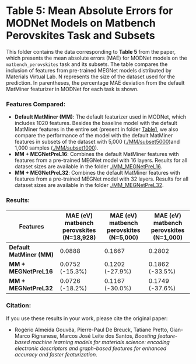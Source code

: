 # Table 5: Mean Absolute Errors for MODNet Models on Matbench Perovskites Task and Subsets

This folder contains the data corresponding to **Table 5** from the paper, which presents the mean absolute errors (MAE) for MODNet models on the `matbench_perovskites` task and its subsets. The table compares the inclusion of features from pre-trained MEGNet models distributed by Materials Virtual Lab. N represents the size of the dataset used for the prediction. In parentheses, the percentage MAE deviation from the default MatMiner featurizer in MODNet for each task is shown.

### Features Compared:
- **Default MatMiner (MM)**: The default featurizer used in MODNet, which includes 1020 features. Besides the baseline model with the default MatMiner features in the entire set (present in folder [Table1](../Table1_MAE_matbench_perovskites/MODNet_baseline), we also compare the performance of the model with the default MatMiner features in subsets of the dataset with 5,000 ([./MM/subset5000](./MM/subset5000))and 1,000 samples ([./MM/subset1000](./MM/subset1000)).
- **MM + MEGNetPreL16**: Combines the default MatMiner features with features from a pre-trained MEGNet model with 16 layers. Results for all dataset sizes are available in the folder [./MM_MEGNetPreL16](./MM_MEGNetPreL16).
- **MM + MEGNetPreL32**: Combines the default MatMiner features with features from a pre-trained MEGNet model with 32 layers. Results for all dataset sizes are available in the folder [./MM_MEGNetPreL32](./MM_MEGNetPreL32).

### Results:
| Features                              | MAE (eV) matbench perovskites (N=18,928) | MAE (eV) matbench perovskites (N=5,000) | MAE (eV) matbench perovskites (N=1,000) |
|---------------------------------------|------------------------------------------|------------------------------------------|------------------------------------------|
| **Default MatMiner (MM)**             | 0.0888                                   | 0.1667                                   | 0.2802                                   |
| **MM + MEGNetPreL16**                 | 0.0752 (-15.3%)                         | 0.1202 (-27.9%)                         | 0.1862 (-33.5%)                         |
| **MM + MEGNetPreL32**                 | 0.0726 (-18.2%)                         | 0.1167 (-30.0%)                         | 0.1749 (-37.6%)                         |

### Citation:
If you use these results in your work, please cite the original paper:

- Rogério Almeida Gouvêa, Pierre-Paul De Breuck, Tatiane Pretto, Gian-Marco Rignanese, Marcos José Leite dos Santos, *Boosting feature-based machine learning models for materials science: encoding electronic descriptors and graph-based features for enhanced accuracy and faster featurization*.

